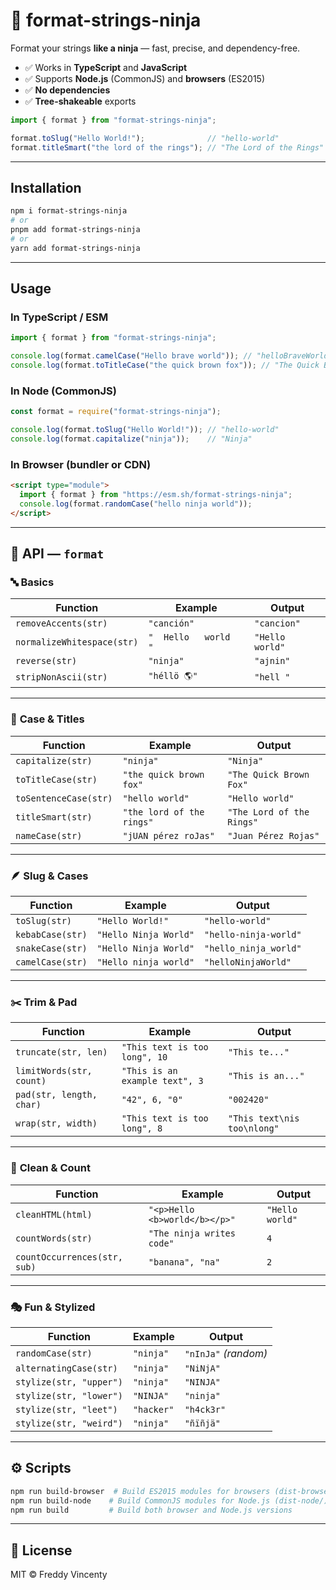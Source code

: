 # 🥷 format-strings-ninja

Format your strings **like a ninja** — fast, precise, and dependency-free.

- ✅ Works in **TypeScript** and **JavaScript**
- ✅ Supports **Node.js** (CommonJS) and **browsers** (ES2015)
- ✅ **No dependencies**
- ✅ **Tree-shakeable** exports

```ts
import { format } from "format-strings-ninja";

format.toSlug("Hello World!");              // "hello-world"
format.titleSmart("the lord of the rings"); // "The Lord of the Rings"
```

---

## Installation

```bash
npm i format-strings-ninja
# or
pnpm add format-strings-ninja
# or
yarn add format-strings-ninja
```

---

## Usage

### In TypeScript / ESM
```ts
import { format } from "format-strings-ninja";

console.log(format.camelCase("Hello brave world")); // "helloBraveWorld"
console.log(format.toTitleCase("the quick brown fox")); // "The Quick Brown Fox"
```

### In Node (CommonJS)
```js
const format = require("format-strings-ninja");

console.log(format.toSlug("Hello World!")); // "hello-world"
console.log(format.capitalize("ninja"));    // "Ninja"
```

### In Browser (bundler or CDN)
```html
<script type="module">
  import { format } from "https://esm.sh/format-strings-ninja";
  console.log(format.randomCase("hello ninja world"));
</script>
```

---

## 🧩 API — `format`

### 🔤 **Basics**

| Function | Example | Output |
|-----------|----------|---------|
| `removeAccents(str)` | `"canción"` | `"cancion"` |
| `normalizeWhitespace(str)` | `"  Hello   world  "` | `"Hello world"` |
| `reverse(str)` | `"ninja"` | `"ajnin"` |
| `stripNonAscii(str)` | `"héllö 🌎"` | `"hell "` |

---

### 🧠 **Case & Titles**

| Function | Example | Output |
|-----------|----------|---------|
| `capitalize(str)` | `"ninja"` | `"Ninja"` |
| `toTitleCase(str)` | `"the quick brown fox"` | `"The Quick Brown Fox"` |
| `toSentenceCase(str)` | `"hello world"` | `"Hello world"` |
| `titleSmart(str)` | `"the lord of the rings"` | `"The Lord of the Rings"` |
| `nameCase(str)` | `"jUAN pérez roJas"` | `"Juan Pérez Rojas"` |

---

### 🪶 **Slug & Cases**

| Function | Example | Output |
|-----------|----------|---------|
| `toSlug(str)` | `"Hello World!"` | `"hello-world"` |
| `kebabCase(str)` | `"Hello Ninja World"` | `"hello-ninja-world"` |
| `snakeCase(str)` | `"Hello Ninja World"` | `"hello_ninja_world"` |
| `camelCase(str)` | `"Hello ninja world"` | `"helloNinjaWorld"` |

---

### ✂️ **Trim & Pad**

| Function | Example | Output |
|-----------|----------|---------|
| `truncate(str, len)` | `"This text is too long", 10` | `"This te..."` |
| `limitWords(str, count)` | `"This is an example text", 3` | `"This is an..."` |
| `pad(str, length, char)` | `"42", 6, "0"` | `"002420"` |
| `wrap(str, width)` | `"This text is too long", 8` | `"This text\nis too\nlong"` |

---

### 🧹 **Clean & Count**

| Function | Example | Output |
|-----------|----------|---------|
| `cleanHTML(html)` | `"<p>Hello <b>world</b></p>"` | `"Hello world"` |
| `countWords(str)` | `"The ninja writes code"` | `4` |
| `countOccurrences(str, sub)` | `"banana", "na"` | `2` |

---

### 🎭 **Fun & Stylized**

| Function | Example | Output |
|-----------|----------|---------|
| `randomCase(str)` | `"ninja"` | `"nInJa"` *(random)* |
| `alternatingCase(str)` | `"ninja"` | `"NiNjA"` |
| `stylize(str, "upper")` | `"ninja"` | `"NINJA"` |
| `stylize(str, "lower")` | `"NINJA"` | `"ninja"` |
| `stylize(str, "leet")` | `"hacker"` | `"h4ck3r"` |
| `stylize(str, "weird")` | `"ninja"` | `"ñïñjä"` |

---

## ⚙️ Scripts

```bash
npm run build-browser  # Build ES2015 modules for browsers (dist-browser/)
npm run build-node    # Build CommonJS modules for Node.js (dist-node/)
npm run build         # Build both browser and Node.js versions
```

---

## 🪪 License

MIT © Freddy Vincenty
